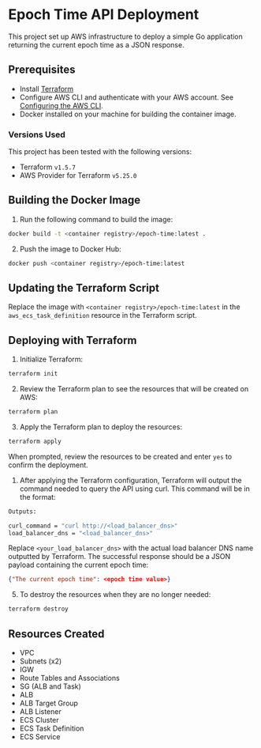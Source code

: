# Epoch Time API Deployment

This project set up AWS infrastructure to deploy a simple Go application returning the current epoch time as a JSON response.

## Prerequisites

- Install [Terraform](https://www.terraform.io/downloads.html)
- Configure AWS CLI and authenticate with your AWS account. See [Configuring the AWS CLI](https://docs.aws.amazon.com/cli/latest/userguide/cli-configure-files.html).
- Docker installed on your machine for building the container image.

### Versions Used

This project has been tested with the following versions:

- Terraform `v1.5.7`
- AWS Provider for Terraform `v5.25.0`

## Building the Docker Image

1. Run the following command to build the image:

```sh
docker build -t <container registry>/epoch-time:latest .
```

2. Push the image to Docker Hub:

```sh
docker push <container registry>/epoch-time:latest
```

## Updating the Terraform Script

Replace the image with `<container registry>/epoch-time:latest` in the `aws_ecs_task_definition` resource in the Terraform script.

## Deploying with Terraform

1. Initialize Terraform:

```sh
terraform init
```

2. Review the Terraform plan to see the resources that will be created on AWS:

```sh
terraform plan
```

3. Apply the Terraform plan to deploy the resources:

```sh
terraform apply
```

When prompted, review the resources to be created and enter `yes` to confirm the deployment.

1. After applying the Terraform configuration, Terraform will output the command needed to query the API using curl. This command will be in the format:

```sh
Outputs:

curl_command = "curl http://<load_balancer_dns>"
load_balancer_dns = "<load_balancer_dns>"
```

Replace `<your_load_balancer_dns>` with the actual load balancer DNS name outputted by Terraform.
The successful response should be a JSON payload containing the current epoch time:

```json
{"The current epoch time": <epoch time value>}
```

5. To destroy the resources when they are no longer needed:

```sh
terraform destroy
```

## Resources Created

- VPC
- Subnets (x2)
- IGW
- Route Tables and Associations
- SG (ALB and Task)
- ALB
- ALB Target Group
- ALB Listener
- ECS Cluster
- ECS Task Definition
- ECS Service
